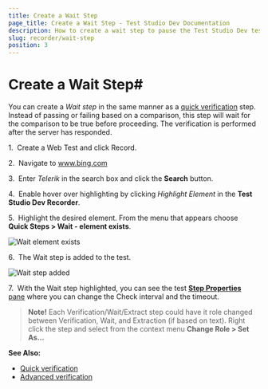 ```yaml
---
title: Create a Wait Step
page_title: Create a Wait Step - Test Studio Dev Documentation
description: How to create a wait step to pause the Test Studio Dev test execution until a certain condition is met. 
slug: recorder/wait-step
position: 3
---
```

# Create a Wait Step#

You can create a _Wait step_ in the same manner as a <a href="/features/recorder/verifications/quick-verification" target="_blank">quick verification</a> step. Instead of passing or failing based on a comparison, this step will wait for the comparison to be true before proceeding. The verification is performed after the server has responded.

1.&nbsp; Create a Web Test and click Record.

2.&nbsp; Navigate to <a href="http://www.bing.com" target="_blank">www.bing.com</a>

3.&nbsp; Enter _Telerik_ in the search box and click the __Search__ button.

4.&nbsp; Enable hover over highlighting by clicking _Highlight Element_ in the __Test Studio Dev Recorder__.

5.&nbsp; Highlight the desired element. From the menu that appears choose **Quick Steps > Wait - element exists**.

![Wait element exists](images/wait-quick-steps.png)

6.&nbsp; The Wait step is added to the test.

![Wait step added](images/wait-test-step.png)

7.&nbsp; With the Wait step highlighted, you can see the test <a href="/features/test-maintenance/test-step-properties" target="_blank">**Step Properties** pane</a> where you can change the Check interval and the timeout.

> __Note!__ Each Verification/Wait/Extract step could have it role changed between Verification, Wait, and Extraction (if based on text). Right click the step and select from the context menu __Change Role > Set As...__

__See Also:__

* <a href="/features/recorder/verifications/quick-verification" target="_blank">Quick verification</a>
* <a href="/features/recorder/verifications/advanced-verification" target="_blank">Advanced verification</a>